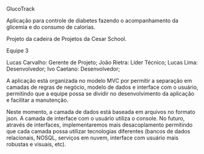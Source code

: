 GlucoTrack

Aplicação para controle de diabetes fazendo o acompanhamento da glicemia e do consumo de calorias.

Projeto da cadeira de Projetos da Cesar School.

Equipe 3

Lucas Carvalho: Gerente de Projeto;
João Rietra: Líder Técnico;
Lucas Lima: Desenvolvedor;
Ivo Caetano: Desenvolvedor;

A aplicação está organizada no modelo MVC por permitir a separação em camadas de regras de negócio, modelo de dados e interface com o usuário,
permitindo que a equipe possa se dividir no desenvolvimento da aplicação e facilitar a manutenção.

Neste momento, a camada de dados está baseada em arquivos no formato json. A camada de interface com o usuário utiliza o console.
No futuro, através de interfaces, implementaremos mais desacoplamento permitindo que cada camada possa utilizar tecnologias diferentes (bancos de dados relacionais,
NOSQL, serviços em nuvem, interface com usuário mais robustas e visuais, etc).
